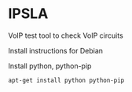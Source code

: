 # IPSLA

VoIP test tool to check VoIP circuits

Install instructions for Debian

Install python, python-pip

`apt-get install python python-pip`